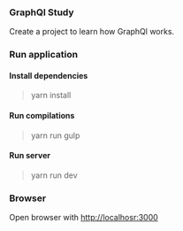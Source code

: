 ### GraphQl Study
Create a project to learn how GraphQl works.

### Run application
#### Install dependencies
> yarn install

#### Run compilations
> yarn run gulp

#### Run server
> yarn run dev


### Browser
Open browser with [http://localhosr:3000](http://localhosr:3000)